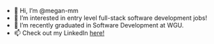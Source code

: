 - 👋 Hi, I’m @megan-mm
- 👀 I’m interested in entry level full-stack software development jobs!
- 🌱 I’m recently graduated in Software Development at WGU.
- 📫 Check out my LinkedIn <a href="www.linkedin.com/in/megan-moore-developer"> here! </a>
